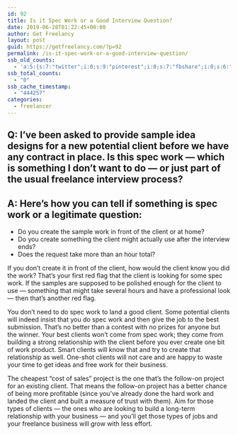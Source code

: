 ```yaml
---
id: 92
title: Is it Spec Work or a Good Interview Question?
date: 2019-06-28T01:22:45+00:00
author: Get Freelancy
layout: post
guid: https://getfreelancy.com/?p=92
permalink: /is-it-spec-work-or-a-good-interview-question/
ssb_old_counts:
  - 'a:5:{s:7:"twitter";i:0;s:9:"pinterest";i:0;s:7:"fbshare";i:0;s:6:"reddit";i:0;s:6:"tumblr";i:0;}'
ssb_total_counts:
  - "0"
ssb_cache_timestamp:
  - "444257"
categories:
  - freelancer
---
```

## Q: I’ve been asked to provide sample idea designs for a new potential client before we have any contract in place. Is this spec work — which is something I don’t want to do — or just part of the usual freelance interview process?

## 

## A: Here’s how you can tell if something is spec work or a legitimate question:

  * Do you create the sample work in front of the client or at home?
  * Do you create something the client might actually use after the interview ends?
  * Does the request take more than an hour total?

If you don’t create it in front of the client, how would the client know you did the work? That’s your first red flag that the client is looking for some spec work. If the samples are supposed to be polished enough for the client to use — something that might take several hours and have a professional look — then that’s another red flag.

You don’t need to do spec work to land a good client. Some potential clients will indeed insist that you do spec work and then give the job to the best submission. That’s no better than a contest with no prizes for anyone but the winner. Your best clients won’t come from spec work; they come from building a strong relationship with the client before you ever create one bit of work product. Smart clients will know that and try to create that relationship as well. One-shot clients will not care and are happy to waste your time to get ideas and free work for their business.

The cheapest “cost of sales” project is the one that’s the follow-on project for an existing client. That means the follow-on project has a better chance of being more profitable (since you’ve already done the hard work and landed the client and built a measure of trust with them). Aim for those types of clients — the ones who are looking to build a long-term relationship with your business — and you’ll get those types of jobs and your freelance business will grow with less effort.